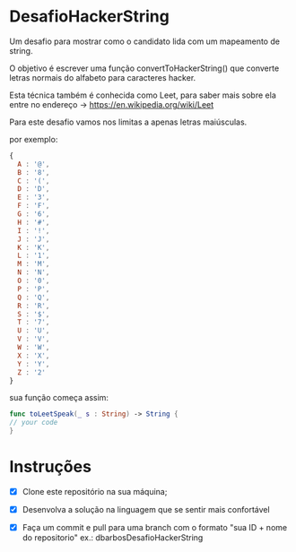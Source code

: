 # DesafioHackerString
Um desafio para mostrar como o candidato lida com um mapeamento de string.

O objetivo é escrever uma função convertToHackerString() que converte letras normais do alfabeto para caracteres hacker.

Esta técnica também é conhecida como Leet, para saber mais sobre ela entre no endereço -> https://en.wikipedia.org/wiki/Leet

Para este desafio vamos nos limitas a apenas letras maiúsculas.

por exemplo:

```javascript
{
  A : '@',
  B : '8',
  C : '(',
  D : 'D',
  E : '3',
  F : 'F',
  G : '6',
  H : '#',
  I : '!',
  J : 'J',
  K : 'K',
  L : '1',
  M : 'M',
  N : 'N',
  O : '0',
  P : 'P',
  Q : 'Q',
  R : 'R',
  S : '$',
  T : '7',
  U : 'U',
  V : 'V',
  W : 'W',
  X : 'X',
  Y : 'Y',
  Z : '2'
}
```
sua função começa assim:

```swift
func toLeetSpeak(_ s : String) -> String {
// your code
}
```

# Instruções

- [x] Clone este repositório na sua máquina;
- [x] Desenvolva a solução na linguagem que se sentir mais confortável
- [x] Faça um commit e pull para uma branch com o formato "sua ID + nome do repositorio" ex.: dbarbosDesafioHackerString

